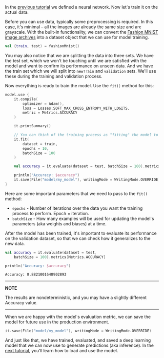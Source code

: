 In the [previous tutorial](create_your_first_nn.md) we defined a neural network. Now let's train it on the actual data. 

Before you can use data, typically some preprocessing is required. 
In this case, it's minimal – all the images are already the same size and are grayscale. 
With the built-in functionality, we can convert the [Fashion MNIST image archives](https://github.com/zalandoresearch/fashion-mnist#get-the-data) into a dataset object that we can use for model training.    

```kotlin
val (train, test) = fashionMnist()
```

You may also notice that we are splitting the data into three sets. 
We have the test set, which we won't be touching until we are satisfied with the model and want to confirm its performance on unseen data. 
And we have the train set which we will split into `newTrain` and `validation` sets. We'll use these during the training and validation process.  

Now everything is ready to train the model. Use the `fit()` method for this: 

```kotlin
model.use {
    it.compile(
        optimizer = Adam(),
        loss = Losses.SOFT_MAX_CROSS_ENTROPY_WITH_LOGITS,
        metric = Metrics.ACCURACY
    )

    it.printSummary()

    // You can think of the training process as "fitting" the model to describe the given data :)
    it.fit(
        dataset = train,
        epochs = 10,
        batchSize = 100
    )

    val accuracy = it.evaluate(dataset = test, batchSize = 100).metrics[Metrics.ACCURACY]

    println("Accuracy: $accuracy")
    it.save(File("model/my_model"), writingMode = WritingMode.OVERRIDE)
}
```

Here are some important parameters that we need to pass to the `fit()` method:
* `epochs` - Number of iterations over the data you want the training process to perform. Epoch = iteration. 
* `batchSize` - How many examples will be used for updating the model's parameters (aka weights and biases) at a time.

After the model has been trained, it's important to evaluate its performance on the validation dataset, so that we can check how it generalizes to the new data. 

```kotlin
val accuracy = it.evaluate(dataset = test,
    batchSize = 100).metrics[Metrics.ACCURACY]

println("Accuracy: $accuracy")
```

```
Accuracy: 0.8821001648902893
```

---
**NOTE**

The results are nondeterministic, and you may have a slightly different Accuracy value. 

--- 

When we are happy with the model's evaluation metric, we can save the model for future use in the production environment. 

```kotlin
it.save(File("model/my_model"), writingMode = WritingMode.OVERRIDE)
```

And just like that, we have trained, evaluated, and saved a deep learning model that we can now use to generate predictions (aka inference). 
In the [next tutorial](loading_trained_model_for_inference.md), you'll learn how to load and use the model.
